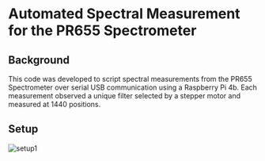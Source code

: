 # Automated Spectral Measurement for the PR655 Spectrometer 
## Background
This code was developed to script spectral measurements from the PR655 Spectrometer over serial USB communication using a Raspberry Pi 4b. Each measurement observed a unique filter selected by a stepper motor and measured at 1440 positions.


## Setup
![setup1](https://github.com/user-attachments/assets/d93e7437-5dca-4ab9-9a43-9e4ac22eba9b)
